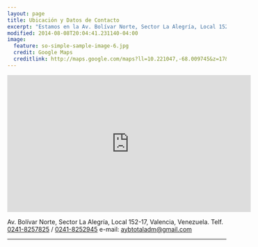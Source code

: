 ```yaml
---
layout: page
title: Ubicación y Datos de Contacto
excerpt: "Estamos en la Av. Bolívar Norte, Sector La Alegría, Local 152-17, Valencia, Venezuela."
modified: 2014-08-08T20:04:41.231140-04:00
image:
  feature: so-simple-sample-image-6.jpg
  credit: Google Maps
  creditlink: http://maps.google.com/maps?ll=10.221047,-68.009745&z=17&t=m&hl=es&gl=US&mapclient=embed&q=A%20%26%20B%20Total%2C%20C.A.
---
```


<iframe
    width="560" height="315"
  frameborder="0" style="border:0"
  src="https://www.google.com/maps/embed/v1/place?key=AIzaSyBn_w9H7enz2EWDHnF8bfBYRNteCAxjQKE&q=A%20%26%20B%20Total%2C%20C.A.&center=10.221047,-68.009745&zoom=17&language=es">
</iframe>

Av. Bolívar Norte, Sector La Alegría, Local 152-17, Valencia, Venezuela. Telf. [0241-8257825](tel:+582418257825) / [0241-8252945](tel:+582418252945) e-mail: [aybtotaladm@gmail.com](mailto:aybtotaladm@gmail.com)

---

<!--
## Acuerdo de contacto

<small>Los presupuestos tienen una fecha de vencimiento, por favor si solicita la mercancía después de esa fecha pedir re-cotización. Este mensaje de correo electrónico puede contener información confidencial o legalmente protegida y está destinado únicamente para el uso del destinatario(s) previsto. Cualquier revelación no autorizada, divulgación, distribución, copia o la toma de cualquier acción basada en la información de este documento está prohibida. Los correos electrónicos no son seguros y no se puede garantizar que esté libre de errores, ya que pueden ser interceptados, modificada, o contener virus. Cualquier persona que se comunica con nosotros por e-mail se considera que ha aceptado estos riesgos. Nombre de la empresa no se hace responsable de los errores u omisiones de este mensaje y niega cualquier responsabilidad por daños derivados de la utilización del correo electrónico. Cualquier opinión y otra declaración contenida en este mensaje y cualquier archivo adjunto son de exclusiva responsabilidad del autor y no representan necesariamente las de la empresa.</small>-->